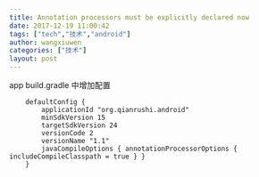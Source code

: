 ```yaml
---
title: Annotation processors must be explicitly declared now
date: 2017-12-19 11:00:42
tags: ["tech","技术","android"]
author: wangxiuwen
categories: ["技术"]
layout: post
---
```


app build.gradle 中增加配置

		defaultConfig {
			applicationId "org.qianrushi.android"
			minSdkVersion 15
			targetSdkVersion 24
			versionCode 2
			versionName "1.1"
			javaCompileOptions { annotationProcessorOptions { includeCompileClasspath = true } }
		}